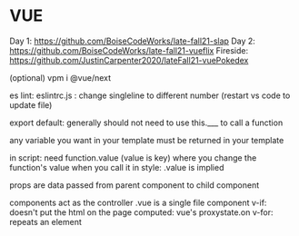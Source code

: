 # VUE
Day 1: https://github.com/BoiseCodeWorks/late-fall21-slap
Day 2: https://github.com/BoiseCodeWorks/late-fall21-vueflix
Fireside: https://github.com/JustinCarpenter2020/lateFall21-vuePokedex


(optional) vpm i @vue/next

es lint: eslintrc.js : change singleline to different number (restart vs code to update file)

export default: generally should not need to use this.___ to call a function

any variable you want in your template must be returned in your template

in script: need function.value (value is key) where you change the function's value when you call it
in style: .value is implied

props are data passed from parent component to child component

components act as the controller
.vue is a single file component
v-if: doesn't put the html on the page
computed: vue's proxystate.on
v-for: repeats an element